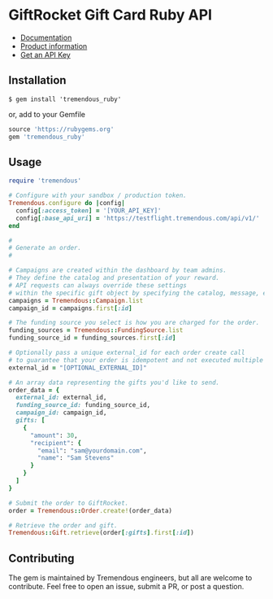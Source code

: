 # GiftRocket Gift Card Ruby API

- [Documentation](https://www.tremendous.com/docs)
- [Product information](https://www.tremendous.com)
- [Get an API Key](https://account.tremendous.com/rewards/auth/login)

Installation
------------

`$ gem install 'tremendous_ruby'`

or, add to your Gemfile

```ruby
source 'https://rubygems.org'
gem 'tremendous_ruby'
```

Usage
-----

```ruby
require 'tremendous'

# Configure with your sandbox / production token.
Tremendous.configure do |config|
  config[:access_token] = '[YOUR_API_KEY]'
  config[:base_api_uri] = 'https://testflight.tremendous.com/api/v1/'
end

#
# Generate an order.
#

# Campaigns are created within the dashboard by team admins.
# They define the catalog and presentation of your reward.
# API requests can always override these settings
# within the specific gift object by specifying the catalog, message, etc.
campaigns = Tremendous::Campaign.list
campaign_id = campaigns.first[:id]

# The funding source you select is how you are charged for the order.
funding_sources = Tremendous::FundingSource.list
funding_source_id = funding_sources.first[:id]

# Optionally pass a unique external_id for each order create call
# to guarantee that your order is idempotent and not executed multiple times.
external_id = "[OPTIONAL_EXTERNAL_ID]"

# An array data representing the gifts you'd like to send.
order_data = {
  external_id: external_id,
  funding_source_id: funding_source_id,
  campaign_id: campaign_id,
  gifts: [
    {
      "amount": 30,
      "recipient": {
        "email": "sam@yourdomain.com",
        "name": "Sam Stevens"
      }
    }
  ]
}

# Submit the order to GiftRocket.
order = Tremendous::Order.create!(order_data)

# Retrieve the order and gift.
Tremendous::Gift.retrieve(order[:gifts].first[:id])
```

Contributing
------------
The gem is maintained by Tremendous engineers, but all are welcome to contribute.
Feel free to open an issue, submit a PR, or post a question.
